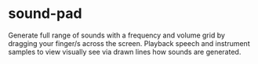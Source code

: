 # sound-pad

Generate full range of sounds with a frequency and volume grid by dragging your finger/s across the screen. Playback speech and instrument samples to view visually see via drawn lines how sounds are generated.

